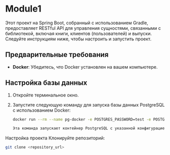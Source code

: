 # Module1


Этот проект на Spring Boot, собранный с использованием Gradle, предоставляет RESTful API для управления сущностями, связанными с библиотекой, включая книги, клиентов (пользователей) и выпуски. Следуйте инструкциям ниже, чтобы настроить и запустить проект.

## Предварительные требования

- **Docker**: Убедитесь, что Docker установлен на вашем компьютере.

## Настройка базы данных

1. Откройте терминальное окно.

2. Запустите следующую команду для запуска базы данных PostgreSQL с использованием Docker:

   ```bash
   docker run --rm --name pg-docker -e POSTGRES_PASSWORD=test -e POSTGRES_USER=test -e POSTGRES_DB=module1 -p 5433:5432 postgres:13

   Эта команда запускает контейнер PostgreSQL с указанной конфигурацией.

Настройка проекта
Клонируйте репозиторий:
```bash
git clone <repository_url>
